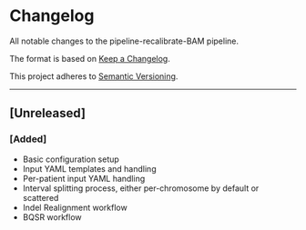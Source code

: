 # Changelog
All notable changes to the pipeline-recalibrate-BAM pipeline.

The format is based on [Keep a Changelog](https://keepachangelog.com/en/1.0.0/).

This project adheres to [Semantic Versioning](https://semver.org/spec/v2.0.0.html).

---

## [Unreleased]
### [Added]
- Basic configuration setup
- Input YAML templates and handling
- Per-patient input YAML handling
- Interval splitting process, either per-chromosome by default or scattered
- Indel Realignment workflow
- BQSR workflow
